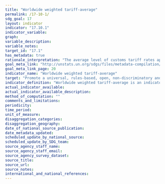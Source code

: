 ```yaml
---
title: "Worldwide weighted tariff-average"
permalink: /17-10-1/
sdg_goal: 17
layout: indicator
indicator: "17.10.1"
indicator_variable: 
graph: 
variable_description: 
variable_notes: 
target_id: "17.1"
has_metadata: true
rationale_interpretation: "The average level of customs tariff rates applied worldwide can be used as an indicator of the degree of success achieved by multilateral negotiations."
goal_meta_link: "http://unstats.un.org/sdgs/files/metadata-compilation/Metadata-Goal-17.pdf"
goal_meta_link_page: 20
indicator_name: "Worldwide weighted tariff-average"
target: "Promote a universal, rules-based, open, non-discriminatory and equitable multilateral trading system under the World Trade Organization, including through the conclusion of negotiations under its Doha Development Agenda."
indicator_definition: "Worldwide weighted tariff-average is an indicator that provides the value of custom duties levied by every importing country from all their trading partners. The unit of measurement will be in % terms. All calculations are based on official data. However, in order to include all tariffs into the calculation, some rates which are not expressed in ad valorem form (e.g., specific duties) are converted in ad valorem equivalents (i.e. in per cent of the import value), The conversion is made at the tariff line level for each importer by using the unit value method. Import unit values are calculated from import values and quantities. Only a limited number of non-ad valorem tariff rates (i.e. technical duties) cannot be provided with ad valorem equivalents (AVE) and are excluded from the calculation. This methodology also allows for cross-country comparisons."
actual_indicator_available: 
actual_indicator_available_description: 
method_of_computation: ""
comments_and_limitations: 
periodicity: 
time_period: 
unit_of_measure: 
disaggregation_categories: 
disaggregation_geography: 
date_of_national_source_publication: 
date_metadata_updated: 
scheduled_update_by_national_source: 
scheduled_update_by_SDG_team: 
source_agency_staff_name: 
source_agency_staff_email: 
source_agency_survey_dataset: 
source_title: 
source_url: 
source_notes: 
international_and_national_references: 
---
```


